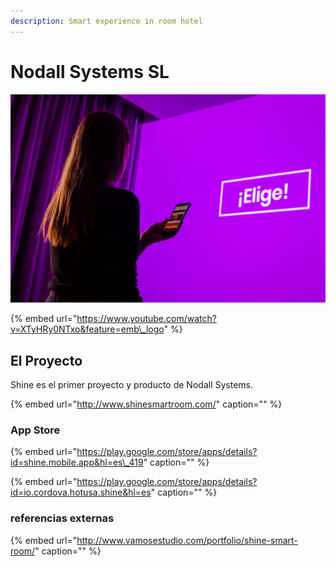 ```yaml
---
description: Smart experience in room hotel
---
```


# Nodall Systems SL

![](../../.gitbook/assets/shine-product-bcn-bcndesign-34-.jpg)

{% embed url="https://www.youtube.com/watch?v=XTyHRy0NTxo&feature=emb\_logo" %}



## El Proyecto

Shine es el primer proyecto y producto de Nodall Systems.

{% embed url="http://www.shinesmartroom.com/" caption="" %}

### App Store

{% embed url="https://play.google.com/store/apps/details?id=shine.mobile.app&hl=es\_419" caption="" %}

{% embed url="https://play.google.com/store/apps/details?id=io.cordova.hotusa.shine&hl=es" caption="" %}

### referencias externas

{% embed url="http://www.vamosestudio.com/portfolio/shine-smart-room/" caption="" %}

